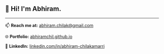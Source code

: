 ## 👋 Hi! I'm Abhiram.

---

📫 **Reach me at:** [abhiram.chilak@gmail.com](mailto:abhiram.chilak@gmail.com)

🌐 **Portfolio:** [abhiramchil.github.io](https://abhiramchil.github.io/)  

🔗 **LinkedIn:** [linkedin.com/in/abhiram-chilakamarri](https://www.linkedin.com/in/abhiram-chilakamarri/)

